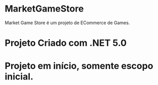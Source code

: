 # MarketGameStore
Market Game Store é um projeto de ECommerce de Games. 

# Projeto Criado com .NET 5.0

# Projeto em início, somente escopo inicial.
